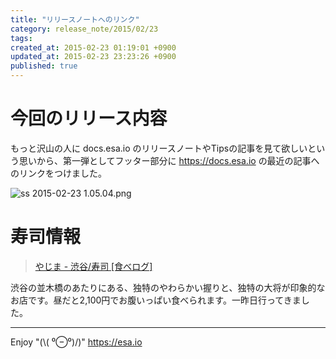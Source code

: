 ```yaml
---
title: "リリースノートへのリンク"
category: release_note/2015/02/23
tags: 
created_at: 2015-02-23 01:19:01 +0900
updated_at: 2015-02-23 23:23:26 +0900
published: true
---
```


# 今回のリリース内容

もっと沢山の人に docs.esa.io のリリースノートやTipsの記事を見て欲しいという思いから、第一弾としてフッター部分に https://docs.esa.io の最近の記事へのリンクをつけました。

![ss 2015-02-23 1.05.04.png](https://img.esa.io/uploads/production/pictures/105/5262/image/ffbd2486d4cd068ba1bd5ab757663582.png)

# 寿司情報
> [やじま - 渋谷/寿司 [食べログ]](http://tabelog.com/tokyo/A1303/A130301/13014691/)

渋谷の並木橋のあたりにある、独特のやわらかい握りと、独特の大将が印象的なお店です。昼だと2,100円でお腹いっぱい食べられます。一昨日行ってきました。


---
Enjoy "(\\( ⁰⊖⁰)/)"
https://esa.io
